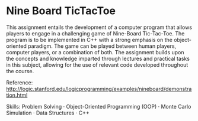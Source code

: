 # Nine Board TicTacToe
 This assignment entails the development of a computer program that allows players to engage in a challenging game of Nine-Board Tic-Tac-Toe. The program is to be implemented in C++ with a strong emphasis on the object-oriented paradigm. The game can be played between human players, computer players, or a combination of both. The assignment builds upon the concepts and knowledge imparted through lectures and practical tasks in this subject, allowing for the use of relevant code developed throughout the course.

Reference: http://logic.stanford.edu/logicprogramming/examples/nineboard/demonstration.html

Skills: Problem Solving · Object-Oriented Programming (OOP) · Monte Carlo Simulation · Data Structures · C++
